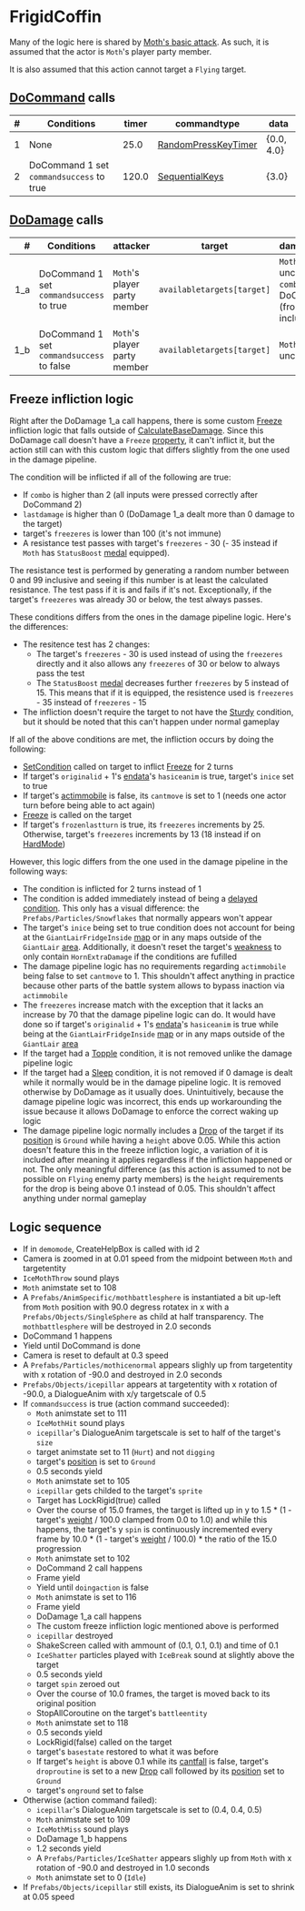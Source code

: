 # FrigidCoffin
Many of the logic here is shared by [Moth's basic attack](../Basic%20attacks/Moth.md). As such, it is assumed that the actor is `Moth`'s player party member.

It is also assumed that this action cannot target a `Flying` target.

## [DoCommand](../../DoCommand.md) calls

|#|Conditions|timer|commandtype|data|
|-:|-----|-----|-----|-----|
|1|None|25.0|[RandomPressKeyTimer](../../Action%20commands/RandomPressKeyTimer.md)|{0.0, 4.0}|
|2|DoCommand 1 set `commandsuccess` to true|120.0|[SequentialKeys](../../Action%20commands/SequentialKeys.md)|{3.0}|

## [DoDamage](../../Damage%20pipeline/DoDamage.md) calls

|#|Conditions|attacker|target|damageammount|property|overrides|block|
|-:|---|---|---|---|---|---|---|
|1_a|DoCommand 1 set `commandsuccess` to true|`Moth`'s player party member|`availabletargets[target]`|`Moth`'s `atk` unclamped - 1 + `combo` after DoCommand 2 (from 0 to 3 inclusive)|[Magic](../../Damage%20pipeline/AttackProperty.md)|Empty array|false|
|1_b|DoCommand 1 set `commandsuccess` to false|`Moth`'s player party member|`availabletargets[target]`|`Moth`'s `atk` unclamped|null|{[NoSound](../../Damage%20pipeline/DoDamage.md#nosound)}|false|

## Freeze infliction logic
Right after the DoDamage 1_a call happens, there is some custom [Freeze](../../Actors%20states/BattleCondition/Freeze.md) infliction logic that falls outside of [CalculateBaseDamage](../../Damage%20pipeline/CalculateBaseDamage.md). Since this DoDamage call doesn't have a `Freeze` [property](../../Damage%20pipeline/AttackProperty.md), it can't inflict it, but the action still can with this custom logic that differs slightly from the one used in the damage pipeline.

The condition will be inflicted if all of the following are true:

- If `combo` is higher than 2 (all inputs were pressed correctly after DoCommand 2)
- `lastdamage` is higher than 0 (DoDamage 1_a dealt more than 0 damage to the target)
- target's `freezeres` is lower than 100 (it's not immune)
- A resistance test passes with target's `freezeres` - 30 (- 35 instead if `Moth` has `StatusBoost` [medal](../../../Enums%20and%20IDs/Medal.md) equipped).

The resistance test is performed by generating a random number between 0 and 99 inclusive and seeing if this number is at least the calculated resistance. The test pass if it is and fails if it's not. Exceptionally, if the target's `freezeres` was already 30 or below, the test always passes.

These conditions differs from the ones in the damage pipeline logic. Here's the differences:

- The resitence test has 2 changes:
    - The target's `freezeres` - 30 is used instead of using the `freezeres` directly and it also allows any `freezeres` of 30 or below to always pass the test
    - The `StatusBoost` [medal](../../../Enums%20and%20IDs/Medal.md) decreases further `freezeres` by 5 instead of 15. This means that if it is equipped, the resistence used is `freezeres` - 35 instead of `freezeres` - 15
- The infliction doesn't require the target to not have the [Sturdy](../../Actors%20states/BattleCondition/Sturdy.md) condition, but it should be noted that this can't happen under normal gameplay

If all of the above conditions are met, the infliction occurs by doing the following:

- [SetCondition](../../Actors%20states/Conditions%20methods/SetCondition.md) called on target to inflict [Freeze](../../Actors%20states/BattleCondition/Freeze.md) for 2 turns
- If target's `originalid` + 1's [endata](../../../TextAsset%20Data/Entity%20data.md#animid-data)'s `hasiceanim` is true, target's `inice` set to true
- If target's [actimmobile](../../Actors%20states/Enemy%20features.md#actimmobile) is false, its `cantmove` is set to 1 (needs one actor turn before being able to act again)
- [Freeze](../../../Entities/EntityControl/Notable%20methods/Freeze%20handling.md#freeze) is called on the target
- If target's `frozenlastturn` is true, its `freezeres` increments by 25. Otherwise, target's `freezeres` increments by 13 (18 instead if on [HardMode](../../Damage%20pipeline/HardMode.md))

However, this logic differs from the one used in the damage pipeline in the following ways:

- The condition is inflicted for 2 turns instead of 1
- The condition is added immediately instead of being a [delayed condition](../../Actors%20states/Delayed%20condition.md). This only has a visual difference: the `Prefabs/Particles/Snowflakes` that normally appears won't appear
- The target's `inice` being set to true condition does not account for being at the `GiantLairFridgeInside` [map](../../../Enums%20and%20IDs/Maps.md) or in any maps outside of the `GiantLair` [area](../../../Enums%20and%20IDs/librarystuff/Areas.md). Additionally, it doesn't reset the target's [weakness](../../Actors%20states/Enemy%20features.md#weakness) to only contain `HornExtraDamage` if the conditions are fufilled
- The damage pipeline logic has no requirements regarding `actimmobile` being false to set `cantmove` to 1. This shouldn't affect anything in practice because other parts of the battle system allows to bypass inaction via `actimmobile`
- The `freezeres` increase match with the exception that it lacks an increase by 70 that the damage pipeline logic can do. It would have done so if target's `originalid` + 1's [endata](../../../TextAsset%20Data/Entity%20data.md#animid-data)'s `hasiceanim` is true while being at the `GiantLairFridgeInside` [map](../../../Enums%20and%20IDs/Maps.md) or in any maps outside of the `GiantLair` [area](../../../Enums%20and%20IDs/librarystuff/Areas.md)
- If the target had a [Topple](../../Actors%20states/BattleCondition/Topple.md) condition, it is not removed unlike the damage pipeline logic
- If the target had a [Sleep](../../Actors%20states/BattleCondition/Sleep.md) condition, it is not removed if 0 damage is dealt while it normally would be in the damage pipeline logic. It is removed otherwise by DoDamage as it usually does. Unintuitively, because the damage pipeline logic was incorrect, this ends up workarounding the issue because it allows DoDamage to enforce the correct waking up logic
- The damage pipeline logic normally includes a [Drop](../../../Entities/EntityControl/EntityControl%20Methods.md#drop) of the target if its [position](../../Actors%20states/BattlePosition.md) is `Ground` while having a `height` above 0.05. While this action doesn't feature this in the freeze infliction logic, a variation of it is included after meaning it applies regardless if the infliction happened or not. The only meaningful difference (as this action is assumed to not be possible on `Flying` enemy party members) is the `height` requirements for the drop is being above 0.1 instead of 0.05. This shouldn't affect anything under normal gameplay

## Logic sequence
- If in `demomode`, CreateHelpBox is called with id 2
- Camera is zoomed in at 0.01 speed from the midpoint between `Moth` and targetentity
- `IceMothThrow` sound plays
- `Moth` animstate set to 108
- A `Prefabs/AnimSpecific/mothbattlesphere` is instantiated a bit up-left from `Moth` position with 90.0 degress rotatex in x with a `Prefabs/Objects/SingleSphere` as child at half transparency. The `mothbattlesphere` will be destroyed in 2.0 seconds
- DoCommand 1 happens
- Yield until DoCommand is done
- Camera is reset to default at 0.3 speed
- A `Prefabs/Particles/mothicenormal` appears slighly up from targetentity with x rotation of -90.0 and destroyed in 2.0 seconds
- `Prefabs/Objects/icepillar` appears at targetentity with x rotation of -90.0, a DialogueAnim with x/y targetscale of 0.5
- If `commandsuccess` is true (action command succeeded):
    - `Moth` animstate set to 111
    - `IceMothHit` sound plays
    - `icepillar`'s DialogueAnim targetscale is set to half of the target's `size`
    - target animstate set to 11 (`Hurt`) and not `digging`
    - target's [position](../../Actors%20states/BattlePosition.md) is set to `Ground`
    - 0.5 seconds yield
    - `Moth` animstate set to 105
    - `icepillar` gets childed to the target's `sprite`
    - Target has LockRigid(true) called
    - Over the course of 15.0 frames, the target is lifted up in y to 1.5 * (1 - target's [weight](../../Actors%20states/Enemy%20features.md) / 100.0 clamped from 0.0 to 1.0) and while this happens, the target's y `spin` is continuously incremented every frame by 10.0 * (1 - target's [weight](../../Actors%20states/Enemy%20features.md) / 100.0) * the ratio of the 15.0 progression
    - `Moth` animstate set to 102
    - DoCommand 2 call happens
    - Frame yield
    - Yield until `doingaction` is false
    - `Moth` animstate is set to 116
    - Frame yield
    - DoDamage 1_a call happens
    - The custom freeze infliction logic mentioned above is performed
    - `icepillar` destroyed
    - ShakeScreen called with ammount of (0.1, 0.1, 0.1) and time of 0.1
    - `IceShatter` particles played with `IceBreak` sound at slightly above the target
    - 0.5 seconds yield
    - target `spin` zeroed out
    - Over the course of 10.0 frames, the target is moved back to its original position
    - StopAllCoroutine on the target's `battleentity`
    - `Moth` animstate set to 118
    - 0.5 seconds yield
    - LockRigid(false) called on the target
    - target's `basestate` restored to what it was before
    - If target's `height` is above 0.1 while its [cantfall](../../Actors%20states/Enemy%20features.md#cantfall) is false, target's `droproutine` is set to a new [Drop](../../../Entities/EntityControl/Notable%20methods/Drop.md) call followed by its [position](../../Actors%20states/BattlePosition.md) set to `Ground`
    - target's `onground` set to false
- Otherwise (action command failed):
    - `icepillar`'s DialogueAnim targetscale is set to (0.4, 0.4, 0.5)
    - `Moth` animstate set to 109
    - `IceMothMiss` sound plays
    - DoDamage 1_b happens
    - 1.2 seconds yield
    - A `Prefabs/Particles/IceShatter` appears slighly up from `Moth` with x rotation of -90.0 and destroyed in 1.0 seconds
    - `Moth` animstate set to 0 (`Idle`)
- If `Prefabs/Objects/icepillar` still exists, its DialogueAnim is set to shrink at 0.05 speed

